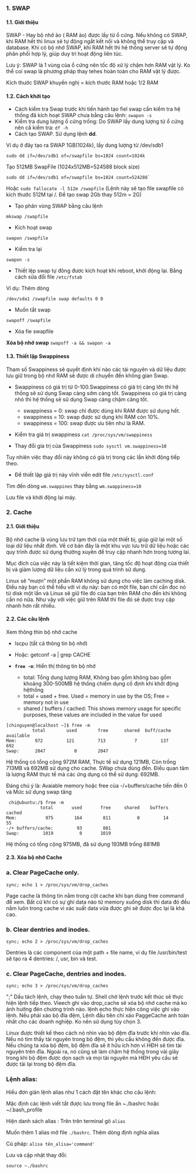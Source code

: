 #### 

### 1. SWAP 

#### 1.1. Giới thiệu 
SWAP - Hay bộ nhớ ảo ( RAM ảo) được lấy từ ổ cứng. 
Nếu không có SWAP, khi RAM hết thì linux sẽ tự động ngắt kết nối và không thể truy cập và database.
Khi có bộ nhớ SWAP, khi RAM hết thì hệ thống server sẽ tự động phân phối hợp lý, giúp duy trì hoạt động liên túc. 

Lưu ý: SWAP là 1 vùng của ổ cứng nên tốc độ xử lý chậm hơn RAM vật lý. Ko thể coi swap là phương pháp thay tehes hoàn toàn cho RAM vật lý được. 

Kích thước SWAP khuyến nghị = kích thước RAM hoặc 1/2 RAM

#### 1.2. Cách khởi tạo 
- Cách kiểm tra Swap trước khi tiến hành tạo fiel swap cần kiểm tra hệ thống đã kích hoạt SWAP chưa bằng câu lệnh: 
`swapon -s`
- Kiểm tra dung lượng ổ cứng trống: Do SWAP lấy dung lượng từ ổ cứng nên cầ kiểm tra:
`df -h`
- Cách tạo SWAP. Sử dụng lệnh **dd**.

Ví dụ ở đây tạo ra SWAP 1GB(1024k), lấy dung lượng từ /dev/sdb1
```
sudo dd if=/dev/sdb1 of=/swapfile bs=1024 count=1024k
```
Tạo 512MB SwapFile (1024x512MB=524588 block size)
```
sudo dd if=/dev/sdb1 of=/swapfile bs=1024 count=524288`
```

Hoặc `sudo fallocate -l 512m /swapfile`
(Lệnh này sẽ tạo file swapfile có kích thước 512M tại /. Để tạo swap 2Gb thay 512m = 2G)

- Tạo phân vùng SWAP bằng câu lệnh 

`mkswap /swapfile`

- Kích hoạt swap 

`swapon /swapfile`

- Kiểm tra lại 

`swapon -s`


- Thiết lệp swap tự đông đươc kích hoạt khi reboot, khởi động lại. Bằng cách sửa đổi file `/etc/fstab`

Ví dụ: Thêm dòng

`/dev/sda1 /swapfile swap defaults 0 0`

- Muốn tắt swap 

`swapoff /swapfile` 

- Xóa fie swapfile 

**Xóa bộ nhớ swap**
`swapoff -a && swapon -a`

#### 1.3. Thiết lập Swappiness 

Tham số Swappiness sẽ quyết định khi nào các tài nguyên và dữ liệu được lưu giữ trong bộ nhớ RAM sẽ được di chuyển đến không gian Swap.

- Swappiness có giá trị từ 0-100.Swappiness có giá trị càng lớn thì hệ thống sẽ sử dụng Swap càng sớm càng tốt. Swappiness có giá trị càng nhỏ thì hệ thống sẽ sử dụng Swap càng chậm càng tốt.
	+ swappiness = 0: swap chỉ được dùng khi RAM được sử dụng hết.
	+ swappiness = 10: swap được sử dụng khi RAM còn 10%.
	+ swappiness = 100: swap được ưu tiên như là RAM.
 
- Kiểm tra giá trị swappiness `cat /proc/sys/vm/swappiness` 

- Thay đổi gía trị của Swappiness `sudo sysctl vm.swappiness=10`

Tuy nhiên việc thay đổi này không có giá trị trong các lần khởi động tiếp theo. 

- Để thiết lập giá trị này vĩnh viễn edit file `/etc/sysctl.conf`

Tìm đến dòng `wm.swappines` thay bằng `wm.swappiness=10`

Lưu file và khởi động lại máy. 

### 2. Cache
#### 2.1. Giới thiệu

Bộ nhớ cache là vùng lưu trữ tạm thời của một thiết bị, giúp giữ lại một số loại dữ liệu nhất định. Về cơ bản đây là một khu vực lưu trữ dữ liệu hoặc các quy trình được sử dụng thường xuyên để truy cập nhanh hơn trong tương lai.

Mục đích của việc này là tiết kiệm thời gian, tăng tốc độ hoạt động của thiết bị và giảm lượng dữ liệu cần xử lý trong quá trình sử dụng.

Linux sẽ “mượn” một phần RAM không sử dụng cho việc làm caching disk. Điều này bạn có thể hiểu với ví dụ này: bạn có một file, bạn chỉ cần đọc nó từ disk một lần và Linux sẽ giữ file đó của bạn trên RAM cho đến khi không cần nó nữa. Như vậy với việc giữ trên RAM thì file đó sẽ được truy cập nhanh hơn rất nhiều.

#### 2.2. Các câu lệnh 
Xem thông thin bộ nhớ cache
- lscpu (tất cả thông tin bộ nhớ)
- Hoặc: getconf -a | grep CACHE

- **`free -m`**: Hiển thị thông tin bộ nhớ
	- total: Tổng dung lượng RAM, Không bao gồm không bao gồm khoảng 300-500MB hệ thống chiếm dụng cố định khi khởi động hệthống
	- total = used + free. Used = memory in use by the OS; Free = memory not in use
	- shared / buffers / cached: This shows memory usage for specific purposes, these values are included in the value for used
```
[chinguyen@localhost ~]$ free -m
          total        used        free      shared  buff/cache   available
Mem:       972         121         713           7         137         692
Swap:      2047           0        2047
```

Hệ thống có tổng cộng 972M RAM, Thực tế sử dụng 121MB, Còn trống 713MB và 692MB sử dụng cho cache. SWap chưa dùng đến. Điều quan tâm là lượng RAM thực tế mà các ứng dụng có thể sử dụng: 692MB.

Đáng chú ý là: Avaiable memory hoặc free của -/+buffers/cache tiến đến 0 và Mức sử dụng swap tăng
```
 chi@ubuntu:/$ free -m
             total       used       free     shared    buffers     cached
Mem:           975        164        811          0         14         55
-/+ buffers/cache:         93        881
Swap:         1019          0       1019
```
Hệ thống có tổng cộng 975MB, đã sử dụng 193MB trống 881MB

#### 2.3. Xóa bộ nhớ Cache

### a. Clear PageCache only.

`sync; echo 1 > /proc/sys/vm/drop_caches`

Page cache là thông tin nằm trong cột cache khi bạn dùng free command để xem. Bất cứ khi có sự ghi data nào từ memory xuống disk thì data đó đều nằm luôn trong cache vì xác suất data vừa được ghi sẽ được đọc lại là khá cao.

### b. Clear dentries and inodes.

`sync; echo 2 > /proc/sys/vm/drop_caches`

Dentries là các component của một path + file name, ví dụ file /usr/bin/test sẽ tạo ra 4 dentries: /, usr, bin và test.

### c. Clear PageCache, dentries and inodes.
`sync; echo 3 > /proc/sys/vm/drop_caches`

";" Dấu tách lệnh, chạy theo tuần tự. Shell chờ lệnh trước kết thúc sẽ thực hiện lệnh tiếp theo. Vieech ghi vào drop_cache sẽ xóa bộ nhớ cache mà ko ảnh hưởng đén chương trình nào. lệnh echo thực hiện công việc ghi vào lệnh.
Nếu phải xáo bộ đĩa đệm, Lệnh đầu tiên chỉ xáo PaggeCache anh toàn nhất cho các doanh nghiệp. Ko nên sử dụng tùy chọn 3.

Linux được thiết kế theo cách nó nhìn vào bộ đệm đĩa trước khi nhìn vào đĩa. Nếu nó tìm thấy tài nguyên trong bộ đệm, thì yêu cầu không đến được đĩa. Nếu chúng ta xóa bộ đệm, bộ đệm đĩa sẽ ít hữu ích hơn vì HĐH sẽ tìm tài nguyên trên đĩa.
Ngoài ra, nó cũng sẽ làm chậm hệ thống trong vài giây trong khi bộ đệm được dọn sạch và mọi tài nguyên mà HĐH yêu cầu sẽ được tải lại trong bộ đệm đĩa.

### Lệnh alias: 
Hiểu đơn giản lệnh alias như 1 cách đặt tên khác cho câu lệnh:

Mặc định các lệnh viết tắt được lưu trong file ẩn ~./bashrc hoặc ~/.bash_profile 

Hiện danh sách alias : Trên trên terminal gõ `alias` 

Muốn thêm 1 alias mở file `./bashrc`. Thêm dòng định nghĩa alias

Cú pháp: `alisa tên_alisa='command'`

Lưu và cập nhật thay đổi: 

`source ~./bashrc`